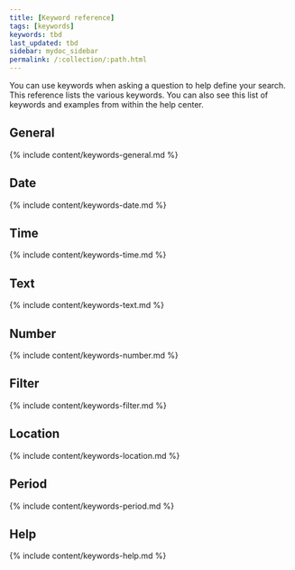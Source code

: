 ```yaml
---
title: [Keyword reference]
tags: [keywords]
keywords: tbd
last_updated: tbd
sidebar: mydoc_sidebar
permalink: /:collection/:path.html
---
```

You can use keywords when asking a question to help define your search. This reference lists the various keywords. You can also see this list of keywords and examples from within the help center.


## General

{% include content/keywords-general.md %}

## Date

{% include content/keywords-date.md %}

## Time

{% include content/keywords-time.md %}

## Text

{% include content/keywords-text.md %}

## Number

{% include content/keywords-number.md %}

## Filter

{% include content/keywords-filter.md %}

## Location

{% include content/keywords-location.md %}

## Period

{% include content/keywords-period.md %}

## Help

{% include content/keywords-help.md %}
